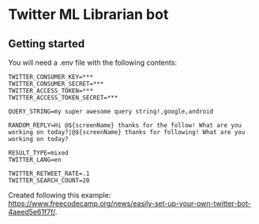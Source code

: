# Twitter ML Librarian bot

## Getting started
You will need a .env file with the following contents:

```
TWITTER_CONSUMER_KEY=***
TWITTER_CONSUMER_SECRET=***
TWITTER_ACCESS_TOKEN=***
TWITTER_ACCESS_TOKEN_SECRET=***

QUERY_STRING=my super awesome query string!,google,android

RANDOM_REPLY=Hi @${screenName} thanks for the follow! What are you working on today?|@${screenName} thanks for following! What are you working on today?

RESULT_TYPE=mixed
TWITTER_LANG=en

TWITTER_RETWEET_RATE=.1
TWITTER_SEARCH_COUNT=20
```

Created following this example: https://www.freecodecamp.org/news/easily-set-up-your-own-twitter-bot-4aeed5e61f7f/.